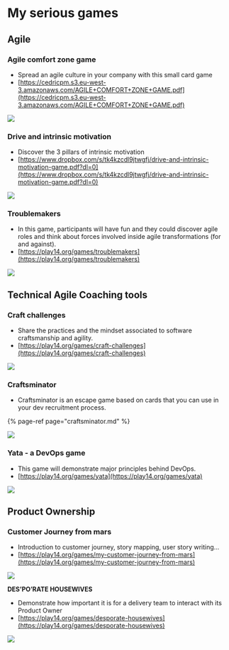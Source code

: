 # My serious games

## Agile

### Agile comfort zone game

* Spread an agile culture in your company with this small card game
* [https://cedricpm.s3.eu-west-3.amazonaws.com/AGILE+COMFORT+ZONE+GAME.pdf](https://cedricpm.s3.eu-west-3.amazonaws.com/AGILE+COMFORT+ZONE+GAME.pdf)

![](../.gitbook/assets/image%20%28357%29.png)

### Drive and intrinsic motivation

* Discover the 3 pillars of intrinsic motivation
* [https://www.dropbox.com/s/tk4kzcdl9jtwgfj/drive-and-intrinsic-motivation-game.pdf?dl=0](https://www.dropbox.com/s/tk4kzcdl9jtwgfj/drive-and-intrinsic-motivation-game.pdf?dl=0)

![](../.gitbook/assets/image%20%28381%29.png)

### Troublemakers

* In this game, participants will have fun and they could discover agile roles and think about forces involved inside agile transformations \(for and against\).
* [https://play14.org/games/troublemakers](https://play14.org/games/troublemakers)

![](../.gitbook/assets/image%20%28368%29.png)

## Technical Agile Coaching tools

### Craft challenges

* Share the practices and the mindset associated to software craftsmanship and agility.
* [https://play14.org/games/craft-challenges](https://play14.org/games/craft-challenges)

![](../.gitbook/assets/image%20%28367%29.png)

### Craftsminator

* Craftsminator is an escape game based on cards that you can use in your dev recruitment process.

{% page-ref page="craftsminator.md" %}

![](../.gitbook/assets/image%20%28362%29.png)

### Yata - a DevOps game

* This game will demonstrate major principles behind DevOps.
* [https://play14.org/games/yata](https://play14.org/games/yata)

![](../.gitbook/assets/image%20%28385%29.png)

## Product Ownership

### **Customer Journey from mars** 

* Introduction to customer journey, story mapping, user story writing...
* [https://play14.org/games/my-customer-journey-from-mars](https://play14.org/games/my-customer-journey-from-mars)

![](../.gitbook/assets/image%20%28359%29.png)

**DES’PO’RATE HOUSEWIVES**

* Demonstrate how important it is for a delivery team to interact with its Product Owner
* [https://play14.org/games/desporate-housewives](https://play14.org/games/desporate-housewives)

![](../.gitbook/assets/image%20%28384%29.png)



